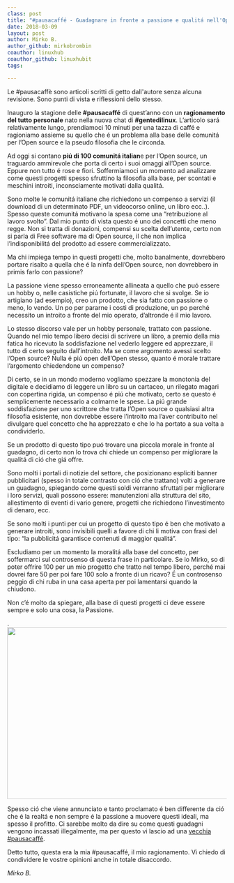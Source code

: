 ```yaml
---
class: post
title: "#pausacaffé - Guadagnare in fronte a passione e qualitá nell'Open source"
date: 2018-03-09
layout: post
author: Mirko B.
author_github: mirkobrombin
coauthor: linuxhub
coauthor_github: linuxhubit
tags:

---
```

<p>Le #pausacaffè sono articoli scritti di getto dall'autore senza alcuna revisione. Sono punti di vista e riflessioni dello stesso.</p><p>Inauguro la stagione delle&nbsp;<strong>#pausacaffé</strong>&nbsp;di quest’anno con un&nbsp;<strong>ragionamento del tutto personale</strong>&nbsp;nato nella nuova chat di&nbsp;<strong>#gentedilinux</strong>. L’articolo sará relativamente lungo, prendiamoci 10 minuti per una tazza di caffé e ragioniamo assieme su quello che é un problema alla base delle comunitá per l’Open source e la pseudo filosofia che le circonda.</p><p>Ad oggi si contano&nbsp;<strong>piú di 100 comunitá italian</strong>e per l’Open source, un traguardo ammirevole che porta di certo i suoi omaggi all’Open source. Eppure non tutto é rose e fiori. Soffermiamoci un momento ad analizzare come questi progetti spesso sfruttino la filosofia alla base, per scontati e meschini introiti, inconsciamente motivati dalla qualitá.</p><p>Sono molte le comunitá italiane che richiedono un compenso a servizi (il download di un determinato PDF, un videocorso online, un libro ecc..). Spesso queste comunitá motivano la spesa come una “retribuzione al lavoro svolto”. Dal mio punto di vista questo é uno dei concetti che meno regge. Non si tratta di donazioni, compensi su scelta dell’utente, certo non si parla di Free software ma di Open source, il che non implica l’indisponibilitá del prodotto ad essere commercializzato.</p><p>Ma chi impiega tempo in questi progetti che, molto banalmente, dovrebbero portare risalto a quella che é la ninfa dell’Open source, non dovrebbero in primis farlo con passione?</p><p>La passione viene spesso erroneamente allineata a quello che puó essere un hobby o, nelle casistiche piú fortunate, il lavoro che si svolge. Se io artigiano (ad esempio), creo un prodotto, che sia fatto con passione o meno, lo vendo. Un po per pararne i costi di produzione, un po perché necessito un introito a fronte del mio operato, d’altronde é il mio lavoro.</p><p>Lo stesso discorso vale per un hobby personale, trattato con passione. Quando nel mio tempo libero decisi di scrivere un libro, a premio della mia fatica ho ricevuto la soddisfazione nel vederlo leggere ed apprezzare, il tutto di certo seguito dall’introito. Ma se come argomento avessi scelto l’Open source? Nulla é piú open dell’Open stesso, quanto é morale trattare l’argomento chiedendone un compenso?</p><p>Di certo, se in un mondo moderno vogliamo spezzare la monotonia del digitale e decidiamo di leggere un libro su un cartaceo, un rilegato magari con copertina rigida, un compenso é piú che motivato, certo se questo é semplicemente necessario a colmarne le spese. La piú grande soddisfazione per uno scrittore che tratta l’Open source o qualsiasi altra filosofia esistente, non dovrebbe essere l’introito ma l’aver contribuito nel divulgare quel concetto che ha apprezzato e che lo ha portato a sua volta a condividerlo.</p><p>Se un prodotto di questo tipo puó trovare una piccola morale in fronte al guadagno, di certo non lo trova chi chiede un compenso per migliorare la qualitá di ció che giá offre.</p><p>Sono molti i portali di notizie del settore, che posizionano espliciti banner pubblicitari (spesso in totale contrasto con ció che trattano) volti a generare un guadagno, spiegando come questi soldi verranno sfruttati per migliorare i loro servizi, quali possono essere: manutenzioni alla struttura del sito, allestimento di eventi di vario genere, progetti che richiedono l’investimento di denaro, ecc.</p><p>Se sono molti i punti per cui un progetto di questo tipo é ben che motivato a generare introiti, sono invisibili quelli a favore di chi li motiva con frasi del tipo: “la pubblicitá garantisce contenuti di maggior qualitá”.</p><p>Escludiamo per un momento la moralitá alla base del concetto, per soffermarci sul controsenso di questa frase in particolare. Se io Mirko, so di poter offrire 100 per un mio progetto che tratto nel tempo libero, perché mai dovrei fare 50 per poi fare 100 solo a fronte di un ricavo? É un controsenso peggio di chi ruba in una casa aperta per poi lamentarsi quando la chiudono.</p><p>Non c’é molto da spiegare, alla base di questi progetti ci deve essere sempre e solo una cosa, la Passione.</p><p>. <a href="https://linuxhub.it/wordpress/wp-content/uploads/2018/03/150420.advertising.jpg"><img class=" size-full wp-image-351" alt="" height="394" src="https://linuxhub.it/wordpress/wp-content/uploads/2018/03/150420.advertising.jpg" width="550" /></a></p><p>Spesso ció che viene annunciato e tanto proclamato é ben differente da ció che é la realtá e non sempre é la passione a muovere questi ideali, ma spesso il profitto. Ci sarebbe molto da dire su come questi guadagni vengono incassati illegalmente, ma per questo vi lascio ad una&nbsp;<a href="https://linuxhub.it/article/pausacaffe-il-web-e-i-lavori-del-futuro">vecchia #pausacaffé</a>.</p><p>Detto tutto, questa era la mia #pausacaffé, il mio ragionamento. Vi chiedo di condividere le vostre opinioni anche in totale disaccordo.</p><p><em>Mirko B.</em></p>